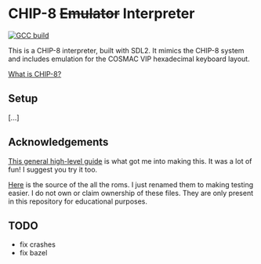 # CHIP-8 <s>Emulator</s> Interpreter

[![GCC build](https://github.com/jwt2706/Chip8Interpreter/actions/workflows/gcc.yml/badge.svg?branch=main)](https://github.com/jwt2706/Chip8Interpreter/actions/workflows/gcc.yml)

This is a CHIP-8 interpreter, built with SDL2. It mimics the CHIP-8 system and includes emulation for the COSMAC VIP hexadecimal keyboard layout.

[What is CHIP-8?](https://wikipedia.org/wiki/CHIP-8)

## Setup

[...]

## Acknowledgements

[This general high-level guide](https://tobiasvl.github.io/blog/write-a-chip-8-emulator) is what got me into making this. It was a lot of fun! I suggest you try it too.

[Here](https://github.com/loktar00/chip8/tree/master/roms) is the source of the all the roms. I just renamed them to making testing easier. I do not own or claim ownership of these files. They are only present in this repository for educational purposes.

## TODO

- fix crashes
- fix bazel
